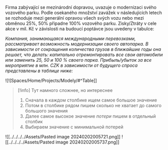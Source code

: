 Firma zabývající se mezinárodní dopravou, uvazuje o modernizaci svého vozového parku. Podle osekaného množství zavážek v následujících letech se rozhoduje mezi generální opravou všech svých vozu nebo mezi obměnou 25%, 50% připadne 100% vozového parku. Zisky/Ztráty v cele akce v mil. Kč v závislosti na budoucí poptávce jsou uvedeny v tabulce:

*Компания, занимающаяся международными перевозками, рассматривает возможность модернизации своего автопарка. В зависимости от сокращения количества грузов в ближайшие годы она решает, что делать: капитально отремонтировать все свои автомобили или заменить 25, 50 и 100 % своего парка. Прибыль/убыток за все мероприятие в млн. CZK в зависимости от будущего спроса представлены в таблице ниже:*

![![Spaces/Home/Projects/Modely/#^Table]]


>[!info]
>Тут намного сложнее, но интереснее
>1. Сначала в каждом столбике ищем самое большое значение
>2. Потом в столбике рядом пишем сколько не хватает до самого большого значения
>3. Далее самое высокое значение *потери* пишем в отдельный столбик
>4. Выбираем значение с минимальной потерей

![[../../../../Assets/Pasted image 20240202005721.png]]
![[../../../../Assets/Pasted image 20240202005737.png]]

 